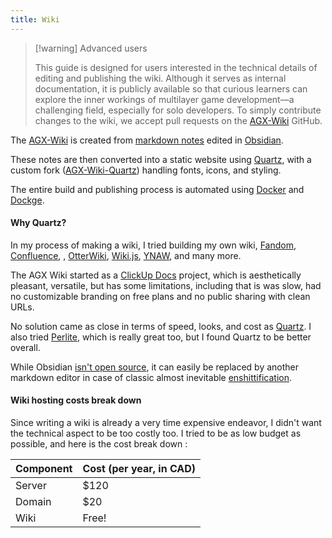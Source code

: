 ```yaml
---
title: Wiki
---
```

> [!warning] Advanced users
> 
> This guide is designed for users interested in the technical details of editing and publishing the wiki. Although it serves as internal documentation, it is publicly available so that curious learners can explore the inner workings of multilayer game development—a challenging field, especially for solo developers.
> To simply contribute changes to the wiki, we accept pull requests on the [AGX-Wiki](https://github.com/AldeRoberge/AGX-Wiki) GitHub.

The [AGX-Wiki](https://wiki.aliengarden.com/) is created from [markdown notes](https://www.wikiwand.com/en/articles/Markdown) edited in [Obsidian](https://obsidian.md/).

These notes are then converted into a static website using [Quartz](https://quartz.jzhao.xyz/), with a custom fork ([AGX-Wiki-Quartz](https://github.com/AldeRoberge/AGX-Wiki-Quartz)) handling fonts, icons, and styling.

The entire build and publishing process is automated using [Docker](https://www.docker.com/) and [Dockge](https://github.com/AldeRoberge/dockge).



#### Why Quartz?

In my process of making a wiki, I tried building my own wiki, [Fandom](https://www.fandom.com/), [Confluence](https://www.atlassian.com/software/confluence), , [OtterWiki](https://github.com/johw/otterwiki), [Wiki.js](https://js.wiki/), [YNAW](https://youneedawiki.com/), and many more. 

The AGX Wiki started as a [ClickUp Docs](https://clickup.com/features/docs) project, which is aesthetically pleasant, versatile, but has some limitations, including that is was slow, had no customizable branding on free plans and no public sharing with clean URLs. 

No solution came as close in terms of speed, looks, and cost as [Quartz](https://github.com/jackyzha0/quartz). I also tried [Perlite](https://github.com/secure-77/Perlite), which is really great too, but I found Quartz to be better overall.

While Obsidian [isn't open source](https://www.reddit.com/r/ObsidianMD/comments/1feojen/can_i_trust_obsidian_since_its_not_open_source/), it can easily be replaced by another markdown editor in case of classic almost inevitable [enshittification](https://www.wikiwand.com/en/articles/Enshittification).

#### Wiki hosting costs break down

Since writing a wiki is already a very time expensive endeavor, I didn't want the technical aspect to be too costly too. I tried to be as low budget as possible, and here is the cost break down :

| Component | Cost (per year, in CAD) |
| --------- | ----------------------- |
| Server    | $120                    |
| Domain    | $20                     |
| Wiki      | Free!                   |

